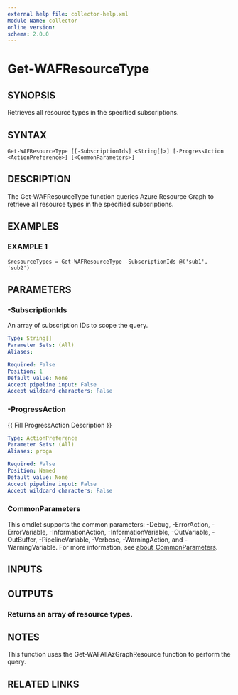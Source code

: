 ```yaml
---
external help file: collector-help.xml
Module Name: collector
online version:
schema: 2.0.0
---
```


# Get-WAFResourceType

## SYNOPSIS
Retrieves all resource types in the specified subscriptions.

## SYNTAX

```
Get-WAFResourceType [[-SubscriptionIds] <String[]>] [-ProgressAction <ActionPreference>] [<CommonParameters>]
```

## DESCRIPTION
The Get-WAFResourceType function queries Azure Resource Graph to retrieve all resource types in the specified subscriptions.

## EXAMPLES

### EXAMPLE 1
```
$resourceTypes = Get-WAFResourceType -SubscriptionIds @('sub1', 'sub2')
```

## PARAMETERS

### -SubscriptionIds
An array of subscription IDs to scope the query.

```yaml
Type: String[]
Parameter Sets: (All)
Aliases:

Required: False
Position: 1
Default value: None
Accept pipeline input: False
Accept wildcard characters: False
```

### -ProgressAction
{{ Fill ProgressAction Description }}

```yaml
Type: ActionPreference
Parameter Sets: (All)
Aliases: proga

Required: False
Position: Named
Default value: None
Accept pipeline input: False
Accept wildcard characters: False
```

### CommonParameters
This cmdlet supports the common parameters: -Debug, -ErrorAction, -ErrorVariable, -InformationAction, -InformationVariable, -OutVariable, -OutBuffer, -PipelineVariable, -Verbose, -WarningAction, and -WarningVariable. For more information, see [about_CommonParameters](http://go.microsoft.com/fwlink/?LinkID=113216).

## INPUTS

## OUTPUTS

### Returns an array of resource types.
## NOTES
This function uses the Get-WAFAllAzGraphResource function to perform the query.

## RELATED LINKS
